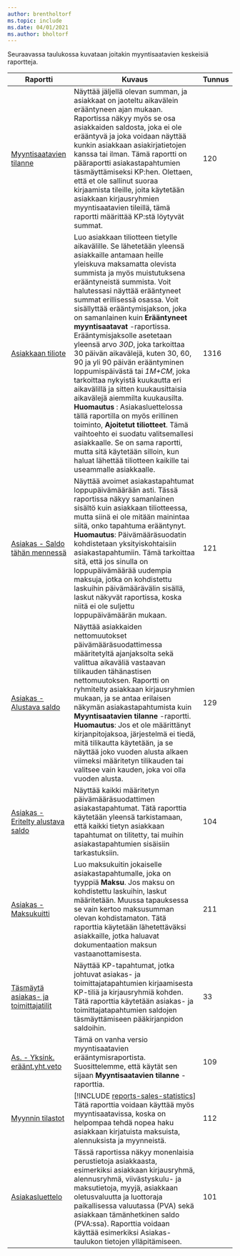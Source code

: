 ```yaml
---
author: brentholtorf
ms.topic: include
ms.date: 04/01/2021
ms.author: bholtorf
---
```


Seuraavassa taulukossa kuvataan joitakin myyntisaatavien keskeisiä raportteja.

| Raportti | Kuvaus | Tunnus | 
|--|--|--|
| [Myyntisaatavien tilanne](https://businesscentral.dynamics.com?report=120) | Näyttää jäljellä olevan summan, ja asiakkaat on jaoteltu aikavälein erääntyneen ajan mukaan. Raportissa näkyy myös se osa asiakkaiden saldosta, joka ei ole erääntyvä ja joka voidaan näyttää kunkin asiakkaan asiakirjatietojen kanssa tai ilman. Tämä raportti on pääraportti asiakastapahtumien täsmäyttämiseksi KP:hen. Olettaen, että et ole sallinut suoraa kirjaamista tileille, joita käytetään asiakkaan kirjausryhmien myyntisaatavien tileillä, tämä raportti määrittää KP:stä löytyvät summat. | 120 |
| [Asiakkaan tiliote](https://businesscentral.dynamics.com?report=1316) | Luo asiakkaan tiliotteen tietylle aikavälille. Se lähetetään yleensä asiakkaille antamaan heille yleiskuva maksamatta olevista summista ja myös muistutuksena erääntyneistä summista. Voit halutessasi näyttää erääntyneet summat erillisessä osassa. Voit sisällyttää erääntymisjakson, joka on samanlainen kuin **Erääntyneet myyntisaatavat** -raportissa. Erääntymisjaksolle asetetaan yleensä arvo *30D*, joka tarkoittaa 30 päivän aikavälejä, kuten 30, 60, 90 ja yli 90 päivän erääntyminen loppumispäivästä tai *1M+CM*, joka tarkoittaa nykyistä kuukautta eri aikavälillä ja sitten kuukausittaisia aikavälejä aiemmilta kuukausilta. **Huomautus** : Asiakasluettelossa tällä raportilla on myös erillinen toiminto, **Ajoitetut tiliotteet**. Tämä vaihtoehto ei suodatu valitsemallesi asiakkaalle. Se on sama raportti, mutta sitä käytetään silloin, kun haluat lähettää tiliotteen kaikille tai useammalle asiakkaalle. | 1316 |
| [Asiakas - Saldo tähän mennessä](https://businesscentral.dynamics.com?report=121) | Näyttää avoimet asiakastapahtumat loppupäivämäärään asti. Tässä raportissa näkyy samanlainen sisältö kuin asiakkaan tiliotteessa, mutta siinä ei ole mitään mainintaa siitä, onko tapahtuma erääntynyt. **Huomautus**: Päivämääräsuodatin kohdistetaan yksityiskohtaisiin asiakastapahtumiin. Tämä tarkoittaa sitä, että jos sinulla on loppupäivämäärää uudempia maksuja, jotka on kohdistettu laskuihin päivämäärävälin sisällä, laskut näkyvät raportissa, koska niitä ei ole suljettu loppupäivämäärän mukaan. | 121 | 
| [Asiakas - Alustava saldo](https://businesscentral.dynamics.com?report=129) | Näyttää asiakkaiden nettomuutokset päivämääräsuodattimessa määritetyltä ajanjaksolta sekä valittua aikaväliä vastaavan tilikauden tähänastisen nettomuutoksen. Raportti on ryhmitelty asiakkaan kirjausryhmien mukaan, ja se antaa erilaisen näkymän asiakastapahtumista kuin **Myyntisaatavien tilanne** -raportti. **Huomautus**: Jos et ole määrittänyt kirjanpitojaksoa, järjestelmä ei tiedä, mitä tilikautta käytetään, ja se näyttää joko vuoden alusta alkaen viimeksi määritetyn tilikauden tai valitsee vain kauden, joka voi olla vuoden alusta.| 129 |
| [Asiakas - Eritelty alustava saldo](https://businesscentral.dynamics.com?report=104) | Näyttää kaikki määritetyn päivämääräsuodattimen asiakastapahtumat. Tätä raporttia käytetään yleensä tarkistamaan, että kaikki tietyn asiakkaan tapahtumat on tilitetty, tai muihin asiakastapahtumien sisäisiin tarkastuksiin. | 104 |
| [Asiakas - Maksukuitti](https://businesscentral.dynamics.com?report=211) | Luo maksukuitin jokaiselle asiakastapahtumalle, joka on tyyppiä **Maksu**. Jos maksu on kohdistettu laskuihin, laskut määritetään. Muussa tapauksessa se vain kertoo maksusumman olevan kohdistamaton. Tätä raporttia käytetään lähetettäväksi asiakkaille, jotka haluavat dokumentaation maksun vastaanottamisesta.| 211 |
| [Täsmäytä asiakas- ja toimittajatilit](https://businesscentral.dynamics.com?report=33) | Näyttää KP-tapahtumat, jotka johtuvat asiakas- ja toimittajatapahtumien kirjaamisesta KP-tiliä ja kirjausryhmiä kohden. Tätä raporttia käytetään asiakas- ja toimittajatapahtumien saldojen täsmäyttämiseen pääkirjanpidon saldoihin. | 33 |
| [As. - Yksink. eräänt.yht.veto](https://businesscentral.dynamics.com?report=109)| Tämä on vanha versio myyntisaatavien erääntymisraportista. Suosittelemme, että käytät sen sijaan **Myyntisaatavien tilanne** -raporttia. | 109 |
| [Myynnin tilastot](https://businesscentral.dynamics.com?report=112) | [!INCLUDE [reports-sales-statistics](reports-sales-statistics.md)]<br>Tätä raporttia voidaan käyttää myös myyntisaatavissa, koska on helpompaa tehdä nopea haku asiakkaan kirjatuista maksuista, alennuksista ja myynneistä.| 112 |
| [Asiakasluettelo](https://businesscentral.dynamics.com?report=101) | Tässä raportissa näkyy monenlaisia perustietoja asiakkaasta, esimerkiksi asiakkaan kirjausryhmä, alennusryhmä, viivästyskulu- ja maksutietoja, myyjä, asiakkaan oletusvaluutta ja luottoraja paikallisessa valuutassa (PVA) sekä asiakkaan tämänhetkinen saldo (PVA:ssa). Raporttia voidaan käyttää esimerkiksi Asiakas-taulukon tietojen ylläpitämiseen.| 101 |